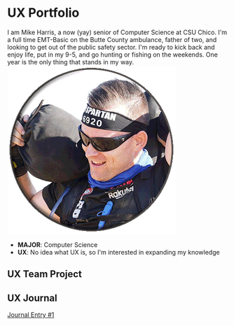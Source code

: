 # UX Portfolio
I am Mike Harris, a now (yay) senior of Computer Science at CSU Chico. I'm a full time EMT-Basic on the Butte County ambulance, father of two, and looking to get out of the public safety sector. I'm ready to kick back and enjoy life, put in my 9-5, and go hunting or fishing on the weekends. One year is the only thing that stands in my way.
![Myself](assets/avatar01.gif)
* **MAJOR**: Computer Science
* **UX**: No idea what UX is, so I'm interested in expanding my knowledge

## UX Team Project


## UX Journal

[Journal Entry #1](journal-01/README.md)
